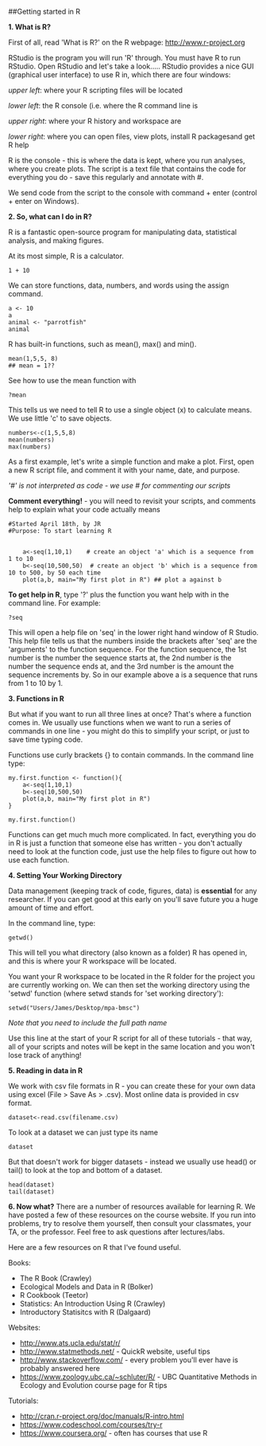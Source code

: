 
##Getting started in R

**1. What is R?**

First of all, read 'What is R?' on the R webpage: http://www.r-project.org

RStudio is the program you will run 'R' through. You must have R to run RStudio. Open RStudio and let's take a look…..
RStudio provides a nice GUI (graphical user interface) to use R in, which there are four windows:

*upper left*: where your R scripting files will be located

*lower left*: the R console (i.e. where the R command line is

*upper right*: where your R history and workspace are

*lower right*: where you can open files, view plots, install R packagesand get R help

R is the console - this is where the data is kept, where you run analyses, where you create plots. The script is a text file that contains the code for everything you do - save this regularly and annotate with #.

We send code from the script to the console with command + enter (control + enter on Windows).

**2. So, what can I do in R?**

R is a fantastic open-source program for manipulating data, statistical analysis, and making figures.

At its most simple, R is a calculator.

    1 + 10

We can store functions, data, numbers, and words using the assign command.

    a <- 10
    a
    animal <- "parrotfish"
    animal

R has built-in functions, such as mean(), max() and min().

    mean(1,5,5, 8)
    ## mean = 1??
    
See how to use the mean function with
	
	?mean
	
This tells us we need to tell R to use a single object (x) to calculate means. We use little 'c' to save objects.

	numbers<-c(1,5,5,8)
	mean(numbers)
	max(numbers)

As a first example, let's write a simple function and make a plot. First, open a new R script file, and comment it with your name, date, and purpose.

*'#' is not interpreted as code - we use # for commenting our scripts*

**Comment everything!** - you will need to revisit your scripts, and comments help to explain what your code actually means

    #Started April 18th, by JR
    #Purpose: To start learning R


        a<-seq(1,10,1)    # create an object 'a' which is a sequence from 1 to 10
        b<-seq(10,500,50)  # create an object 'b' which is a sequence from 10 to 500, by 50 each time
        plot(a,b, main="My first plot in R") ## plot a against b

**To get help in R**, type '?' plus the function you want help with in the command line. For example:

    ?seq

This will open a help file on 'seq' in the lower right hand window of R Studio. This help file tells us that the numbers inside the brackets after 'seq' are the 'arguments' to the function sequence. For the function sequence, the 1st number is the number the sequence starts at, the 2nd number is the number the sequence ends at, and the 3rd
number is the amount the sequence increments by. So in our example above a is a sequence that runs from 1 to 10 by 1.

**3. Functions in R**

But what if you want to run all three lines at once? That's where a function comes in. We usually use functions when we want to run a series of commands in one line - you might do this to simplify your script, or just to save time typing code.


Functions use curly brackets {} to contain commands. In the command line type:

    my.first.function <- function(){
        a<-seq(1,10,1)
        b<-seq(10,500,50)
        plot(a,b, main="My first plot in R")
    }

    my.first.function()
    
  Functions can get much much more complicated. In fact, everything you do in R is just a function that someone else has written - you don't actually need to look at the function code, just use the help files to figure out how to use each function.

**4. Setting Your Working Directory**

Data management (keeping track of code, figures, data) is **essential** for any researcher. If you can get good at this early on you'll save future you a huge amount of time and effort. 

In the command line, type:

    getwd()


This will tell you what directory (also known as a folder) R has opened in, and this is where your R workspace will be located.

You want your R workspace to be located in the R folder for the project you are currently working on. We can then set the working directory using the 'setwd'  function (where setwd stands for 'set working directory'):


    setwd("Users/James/Desktop/mpa-bmsc")


*Note that you need to include the full path name* 

Use this line at the start of your R script for all of these tutorials - that way, all of your scripts and notes will be kept in the same location and you won't lose track of anything!

**5. Reading in data in R**

We work with csv file formats in R - you can create these for your own data using excel (File > Save As > .csv). Most online data is provided in csv format.

	dataset<-read.csv(filename.csv)

To look at a dataset we can just type its name

	dataset
	
But that doesn't work for bigger datasets - instead we usually use head() or tail() to look at the top and bottom of a dataset.
	
	head(dataset)
	tail(dataset)
	
	
**6. Now what?**
There are a number of resources available for learning R. We have posted a few of these resources on the course website. If you run into problems, try to resolve them yourself, then consult your classmates, your TA, or the professor. Feel free to ask questions after lectures/labs.

Here are a few resources on R that I've found useful.

Books:

* The R Book (Crawley)
* Ecological Models and Data in R (Bolker)
* R Cookbook (Teetor)
* Statistics: An Introduction Using R (Crawley)
* Introductory Statisitcs with R (Dalgaard)

Websites:

* http://www.ats.ucla.edu/stat/r/
* http://www.statmethods.net/ - QuickR website, useful tips
* http://www.stackoverflow.com/ - every problem you'll ever have is probably answered here
* https://www.zoology.ubc.ca/~schluter/R/ - UBC Quantitative Methods in Ecology and Evolution course page for R tips

Tutorials:

* http://cran.r-project.org/doc/manuals/R-intro.html
* https://www.codeschool.com/courses/try-r
* https://www.coursera.org/ - often has courses that use R
